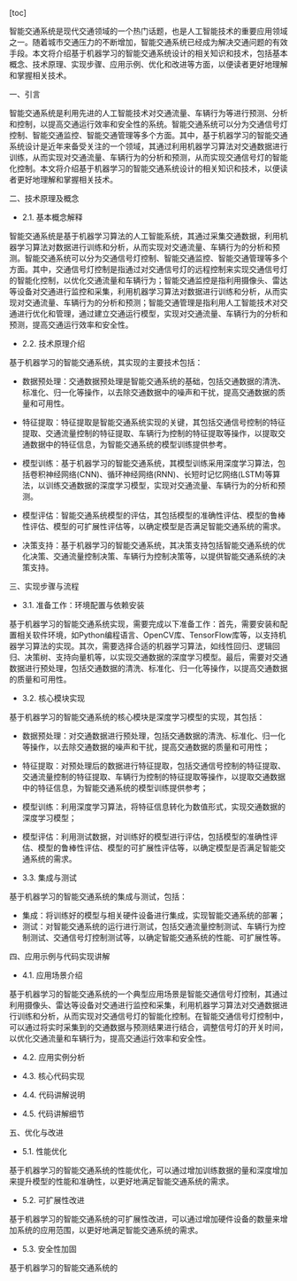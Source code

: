 
[toc]                    
                
                
智能交通系统是现代交通领域的一个热门话题，也是人工智能技术的重要应用领域之一。随着城市交通压力的不断增加，智能交通系统已经成为解决交通问题的有效手段。本文将介绍基于机器学习的智能交通系统设计的相关知识和技术，包括基本概念、技术原理、实现步骤、应用示例、优化和改进等方面，以便读者更好地理解和掌握相关技术。

一、引言

智能交通系统是利用先进的人工智能技术对交通流量、车辆行为等进行预测、分析和控制，以提高交通运行效率和安全性的系统。智能交通系统可以分为交通信号灯控制、智能交通监控、智能交通管理等多个方面。其中，基于机器学习的智能交通系统设计是近年来备受关注的一个领域，其通过利用机器学习算法对交通数据进行训练，从而实现对交通流量、车辆行为的分析和预测，从而实现交通信号灯的智能化控制。本文将介绍基于机器学习的智能交通系统设计的相关知识和技术，以便读者更好地理解和掌握相关技术。

二、技术原理及概念

- 2.1. 基本概念解释

智能交通系统是基于机器学习算法的人工智能系统，其通过采集交通数据，利用机器学习算法对数据进行训练和分析，从而实现对交通流量、车辆行为的分析和预测。智能交通系统可以分为交通信号灯控制、智能交通监控、智能交通管理等多个方面。其中，交通信号灯控制是指通过对交通信号灯的远程控制来实现交通信号灯的智能化控制，以优化交通流量和车辆行为；智能交通监控是指利用摄像头、雷达等设备对交通进行监控和采集，利用机器学习算法对数据进行训练和分析，从而实现对交通流量、车辆行为的分析和预测；智能交通管理是指利用人工智能技术对交通进行优化和管理，通过建立交通运行模型，实现对交通流量、车辆行为的分析和预测，提高交通运行效率和安全性。

- 2.2. 技术原理介绍

基于机器学习的智能交通系统，其实现的主要技术包括：

- 数据预处理：交通数据预处理是智能交通系统的基础，包括交通数据的清洗、标准化、归一化等操作，以去除交通数据中的噪声和干扰，提高交通数据的质量和可用性。

- 特征提取：特征提取是智能交通系统实现的关键，其包括交通信号控制的特征提取、交通流量控制的特征提取、车辆行为控制的特征提取等操作，以提取交通数据中的特征信息，为智能交通系统的模型训练提供参考。

- 模型训练：基于机器学习的智能交通系统，其模型训练采用深度学习算法，包括卷积神经网络(CNN)、循环神经网络(RNN)、长短时记忆网络(LSTM)等算法，以训练交通数据的深度学习模型，实现对交通流量、车辆行为的分析和预测。

- 模型评估：智能交通系统模型的评估，其包括模型的准确性评估、模型的鲁棒性评估、模型的可扩展性评估等，以确定模型是否满足智能交通系统的需求。

- 决策支持：基于机器学习的智能交通系统，其决策支持包括智能交通系统的优化决策、交通流量控制决策、车辆行为控制决策等，以提供智能交通系统的决策支持。

三、实现步骤与流程

- 3.1. 准备工作：环境配置与依赖安装

基于机器学习的智能交通系统实现，需要完成以下准备工作：首先，需要安装和配置相关软件环境，如Python编程语言、OpenCV库、TensorFlow库等，以支持机器学习算法的实现。其次，需要选择合适的机器学习算法，如线性回归、逻辑回归、决策树、支持向量机等，以实现交通数据的深度学习模型。最后，需要对交通数据进行预处理，包括交通数据的清洗、标准化、归一化等操作，以提高交通数据的质量和可用性。

- 3.2. 核心模块实现

基于机器学习的智能交通系统的核心模块是深度学习模型的实现，其包括：

- 数据预处理：对交通数据进行预处理，包括交通数据的清洗、标准化、归一化等操作，以去除交通数据的噪声和干扰，提高交通数据的质量和可用性；
- 特征提取：对预处理后的数据进行特征提取，包括交通信号控制的特征提取、交通流量控制的特征提取、车辆行为控制的特征提取等操作，以提取交通数据中的特征信息，为智能交通系统的模型训练提供参考；
- 模型训练：利用深度学习算法，将特征信息转化为数值形式，实现交通数据的深度学习模型；
- 模型评估：利用测试数据，对训练好的模型进行评估，包括模型的准确性评估、模型的鲁棒性评估、模型的可扩展性评估等，以确定模型是否满足智能交通系统的需求。

- 3.3. 集成与测试

基于机器学习的智能交通系统的集成与测试，包括：

- 集成：将训练好的模型与相关硬件设备进行集成，实现智能交通系统的部署；
- 测试：对智能交通系统的运行进行测试，包括交通流量控制测试、车辆行为控制测试、交通信号灯控制测试等，以确定智能交通系统的性能、可扩展性等。

四、应用示例与代码实现讲解

- 4.1. 应用场景介绍

基于机器学习的智能交通系统的一个典型应用场景是智能交通信号灯控制，其通过利用摄像头、雷达等设备对交通进行监控和采集，利用机器学习算法对交通数据进行训练和分析，从而实现对交通信号灯的智能化控制。在智能交通信号灯控制中，可以通过将实时采集到的交通数据与预测结果进行结合，调整信号灯的开关时间，以优化交通流量和车辆行为，提高交通运行效率和安全性。

- 4.2. 应用实例分析

- 4.3. 核心代码实现

- 4.4. 代码讲解说明

- 4.5. 代码讲解细节

五、优化与改进

- 5.1. 性能优化

基于机器学习的智能交通系统的性能优化，可以通过增加训练数据的量和深度增加来提升模型的性能和准确性，以更好地满足智能交通系统的需求。

- 5.2. 可扩展性改进

基于机器学习的智能交通系统的可扩展性改进，可以通过增加硬件设备的数量来增加系统的应用范围，以更好地满足智能交通系统的需求。

- 5.3. 安全性加固

基于机器学习的智能交通系统的

